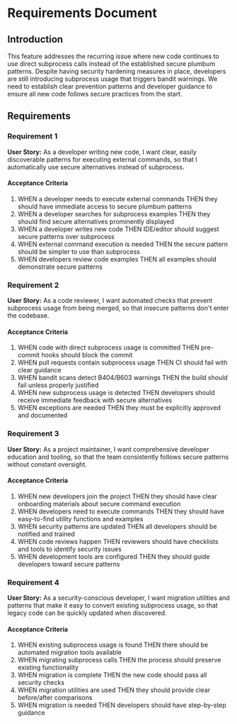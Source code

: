 # Requirements Document

## Introduction

This feature addresses the recurring issue where new code continues to use direct subprocess calls instead of the established secure plumbum patterns. Despite having security hardening measures in place, developers are still introducing subprocess usage that triggers bandit warnings. We need to establish clear prevention patterns and developer guidance to ensure all new code follows secure practices from the start.

## Requirements

### Requirement 1

**User Story:** As a developer writing new code, I want clear, easily discoverable patterns for executing external commands, so that I automatically use secure alternatives instead of subprocess.

#### Acceptance Criteria

1. WHEN a developer needs to execute external commands THEN they should have immediate access to secure plumbum patterns
2. WHEN a developer searches for subprocess examples THEN they should find secure alternatives prominently displayed
3. WHEN a developer writes new code THEN IDE/editor should suggest secure patterns over subprocess
4. WHEN external command execution is needed THEN the secure pattern should be simpler to use than subprocess
5. WHEN developers review code examples THEN all examples should demonstrate secure patterns

### Requirement 2

**User Story:** As a code reviewer, I want automated checks that prevent subprocess usage from being merged, so that insecure patterns don't enter the codebase.

#### Acceptance Criteria

1. WHEN code with direct subprocess usage is committed THEN pre-commit hooks should block the commit
2. WHEN pull requests contain subprocess usage THEN CI should fail with clear guidance
3. WHEN bandit scans detect B404/B603 warnings THEN the build should fail unless properly justified
4. WHEN new subprocess usage is detected THEN developers should receive immediate feedback with secure alternatives
5. WHEN exceptions are needed THEN they must be explicitly approved and documented

### Requirement 3

**User Story:** As a project maintainer, I want comprehensive developer education and tooling, so that the team consistently follows secure patterns without constant oversight.

#### Acceptance Criteria

1. WHEN new developers join the project THEN they should have clear onboarding materials about secure command execution
2. WHEN developers need to execute commands THEN they should have easy-to-find utility functions and examples
3. WHEN security patterns are updated THEN all developers should be notified and trained
4. WHEN code reviews happen THEN reviewers should have checklists and tools to identify security issues
5. WHEN development tools are configured THEN they should guide developers toward secure patterns

### Requirement 4

**User Story:** As a security-conscious developer, I want migration utilities and patterns that make it easy to convert existing subprocess usage, so that legacy code can be quickly updated when discovered.

#### Acceptance Criteria

1. WHEN existing subprocess usage is found THEN there should be automated migration tools available
2. WHEN migrating subprocess calls THEN the process should preserve existing functionality
3. WHEN migration is complete THEN the new code should pass all security checks
4. WHEN migration utilities are used THEN they should provide clear before/after comparisons
5. WHEN migration is needed THEN developers should have step-by-step guidance